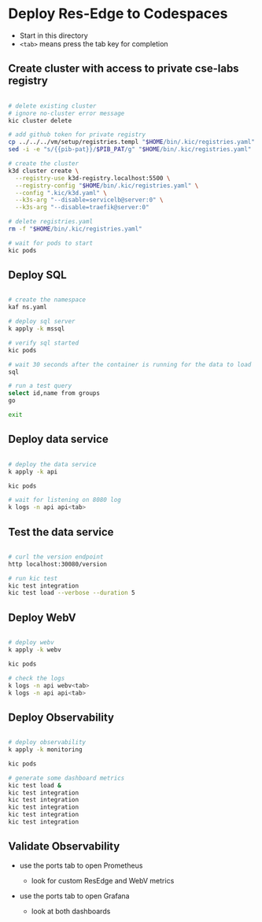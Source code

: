 # Deploy Res-Edge to Codespaces

- Start in this directory
- `<tab>` means press the tab key for completion

## Create cluster with access to private cse-labs registry

```bash

# delete existing cluster
# ignore no-cluster error message
kic cluster delete

# add github token for private registry
cp ../../../vm/setup/registries.templ "$HOME/bin/.kic/registries.yaml"
sed -i -e "s/{{pib-pat}}/$PIB_PAT/g" "$HOME/bin/.kic/registries.yaml"

# create the cluster
k3d cluster create \
  --registry-use k3d-registry.localhost:5500 \
  --registry-config "$HOME/bin/.kic/registries.yaml" \
  --config ".kic/k3d.yaml" \
  --k3s-arg "--disable=servicelb@server:0" \
  --k3s-arg "--disable=traefik@server:0"

# delete registries.yaml
rm -f "$HOME/bin/.kic/registries.yaml"

# wait for pods to start
kic pods

```

## Deploy SQL

```bash

# create the namespace
kaf ns.yaml

# deploy sql server
k apply -k mssql

# verify sql started
kic pods

# wait 30 seconds after the container is running for the data to load
sql

# run a test query
select id,name from groups
go

exit

```

## Deploy data service

```bash

# deploy the data service
k apply -k api

kic pods

# wait for listening on 8080 log
k logs -n api api<tab>

```

## Test the data service

```bash

# curl the version endpoint
http localhost:30080/version

# run kic test
kic test integration
kic test load --verbose --duration 5

```

## Deploy WebV

```bash

# deploy webv
k apply -k webv

kic pods

# check the logs
k logs -n api webv<tab>
k logs -n api api<tab>

```

## Deploy Observability

```bash

# deploy observability
k apply -k monitoring

kic pods

# generate some dashboard metrics
kic test load &
kic test integration
kic test integration
kic test integration
kic test integration
kic test integration

```

## Validate Observability

- use the ports tab to open Prometheus
  - look for custom ResEdge and WebV metrics

- use the ports tab to open Grafana
  - look at both dashboards
